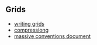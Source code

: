 ## Grids


* [writing grids](https://github.com/Unidata/thredds/blob/5.0.0/cdm/src/main/java/ucar/nc2/dt/grid/CFGridWriter2.java#L81)
* [compressiong](https://www.unidata.ucar.edu/blogs/developer/en/entry/cf_reduced_grids)
* [massive conventions document](http://cfconventions.org/Data/cf-conventions/cf-conventions-1.7/cf-conventions.html)
